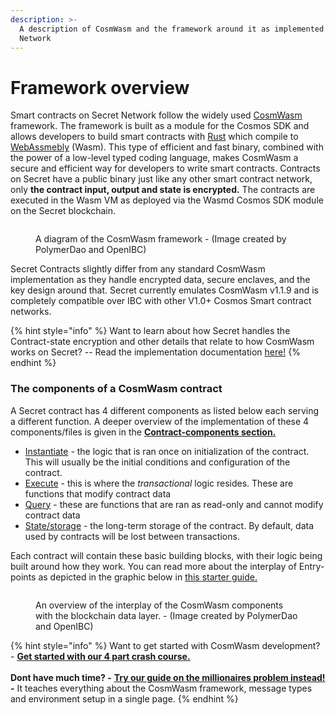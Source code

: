 ```yaml
---
description: >-
  A description of CosmWasm and the framework around it as implemented on Secret
  Network
---
```


# Framework overview

Smart contracts on Secret Network follow the widely used [CosmWasm](https://book.cosmwasm.com/) framework. The framework is built as a module for the Cosmos SDK and allows developers to build smart contracts with [Rust](https://doc.rust-lang.org/book/) which compile to [WebAssmebly](https://webassembly.org/) (Wasm). This type of efficient and fast binary, combined with the power of a low-level typed coding language, makes CosmWasm a secure and efficient way for developers to write smart contracts. Contracts on Secret have a public binary just like any other smart contract network, only **the contract input, output and state is encrypted.**  The contracts are executed in the Wasm VM as deployed via the Wasmd Cosmos SDK module on the Secret blockchain.

<figure><img src="../../../.gitbook/assets/Copy of Cosmwasm diagrams.png" alt=""><figcaption><p>A diagram of the CosmWasm framework - (Image created by PolymerDao and OpenIBC)</p></figcaption></figure>

Secret Contracts slightly differ from any standard CosmWasm implementation as they handle encrypted data, secure enclaves, and the key design around that. Secret currently emulates CosmWasm v1.1.9 and is completely compatible over IBC with other V1.0+ Cosmos Smart contract networks.&#x20;

{% hint style="info" %}
Want to learn about how Secret handles the Contract-state encryption and other details that relate to how CosmWasm works on Secret? -- Read the implementation documentation [here!](../../../introduction/secret-network-techstack/privacy-technology/private-computation-and-consensus-flow.md)
{% endhint %}

### The components of a CosmWasm contract

A Secret contract has 4 different components as listed below each serving a different function. A deeper overview of the implementation of these 4 components/files is given in the [**Contract-components section.**](contract-components/)

* [Instantiate](contract-components/init.md) - the logic that is ran once on initialization of the contract. This will usually be the initial conditions and configuration of the contract.
* [Execute](contract-components/handles.md) - this is where the _transactional_ logic resides. These are functions that modify contract data
* [Query](contract-components/queries.md) - these are functions that are ran as read-only and cannot modify contract data
* [State/storage](contract-components/storage/) - the long-term storage of the contract. By default, data used by contracts will be lost between transactions.

Each contract will contain these basic building blocks, with their logic being built around how they work. You can read more about the interplay of Entry-points as depicted in the graphic below in [this starter guide.](../../example-contracts/millionaires-problem.md#entry-points)

<figure><img src="../../../.gitbook/assets/Copy of Cosmwasm diagrams2.png" alt=""><figcaption><p>An overview of the interplay of the CosmWasm components with the blockchain data layer. - (Image created by PolymerDao and OpenIBC)</p></figcaption></figure>

{% hint style="info" %}
Want to get started with CosmWasm development? - [**Get started with our 4 part crash course.**](<../../../README (1).md>) \
\
**Dont have much time? -** [**Try our guide on the millionaires problem instead!**](../../example-contracts/millionaires-problem.md) **-** It teaches everything about the CosmWasm framework, message types and environment setup in a single page.
{% endhint %}
